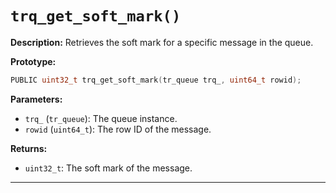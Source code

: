 # `trq_get_soft_mark()`

**Description:**
Retrieves the soft mark for a specific message in the queue.

**Prototype:**
```c
PUBLIC uint32_t trq_get_soft_mark(tr_queue trq_, uint64_t rowid);
```

**Parameters:**
- `trq_` (`tr_queue`): The queue instance.
- `rowid` (`uint64_t`): The row ID of the message.

**Returns:**
- `uint32_t`: The soft mark of the message.

---
